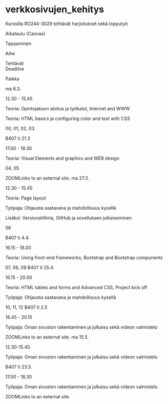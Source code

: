 # verkkosivujen_kehitys
Kurssilla RO244-3029 tehtävät harjoitukset sekä lopputyö


Aikataulu (Canvas)

Tapaaminen

Aihe

 Tehtävät	
Deadline

Paikka

ma 6.3.

12.30 - 15.45

Teoria: Opintojakson aloitus ja työkalut, Internet and WWW

Teoria: HTML basics ja configuring color and text with CSS

00, 01, 02, 03

 

B407
ti 21.3

17.00 - 18.30

Teoria: Visual Elements and graphics and WEB design

04, 05

ZOOMLinks to an external site.
ma 27.3.

12.30 - 15.45

Teoria: Page layout

Työpaja: Ohjausta saatavana ja mahdollisuus kysellä

Lisäksi: Versionahllinta, GitHub ja sovelluksen julkaiseminen

06

B407
ti 4.4.

16.15 - 18.00

Teoria: Using front-end frameworks, Bootstrap and Bootstrap components

 

07, 08, 09		B407
ti 25.4.

16.15 - 20.00

Teoria: HTML tables and forms and Advanced CSS, Project kick off

Työpaja: Ohjausta saatavana ja mahdollisuus kysellä

10, 11, 12		B407
ti 2.5 

18.45 - 20.15

Työpaja: Oman sivuston rakentaminen ja julkaisu sekä videon valmistelu

ZOOMLinks to an external site.
ma 15.5.

12.30-15.45

Työpaja: Oman sivuston rakentaminen ja julkaisu sekä videon valmistelu

B407
ti 23.5.

17.00 - 18.30

Työpaja: Oman sivuston rakentaminen ja julkaisu sekä videon valmistelu

ZOOMLinks to an external site.